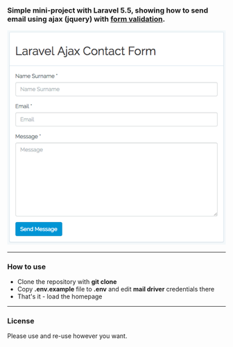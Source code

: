 <h3>Simple mini-project with Laravel 5.5, showing how to send email using ajax (jquery) with <a href="https://jqueryvalidation.org/">form validation</a>.</h3>

![Screenshot](https://raw.githubusercontent.com/yakuter/laravel-ajax-contact-form/master/laravel-ajax-contact-form.png)

<hr></hr>
<h3>How to use</h3>
<ul>
<li>Clone the repository with <strong>git clone</strong></li>
<li>Copy <strong>.env.example</strong> file to <strong>.env</strong> and edit <strong>mail driver</strong> credentials there</li>
<li>That's it - load the homepage</li>
</ul>

<hr></hr>
<h3>License</h3>

Please use and re-use however you want.